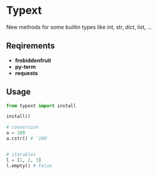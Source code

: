 # Typext
New methods for some builtin types like int, str, dict, list, ...

## Reqirements
* **frobiddenfruit**
* **py-term**
* **requests**

## Usage
```python
from typext import install

install()

# conversion
a = 100
a.cstr() # '100'


# iterables
l = [1, 2, 3]
l.empty() # False

```

